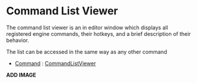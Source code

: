 # Command List Viewer

The command list viewer is an in editor window which displays all registered engine commands, their hotkeys, and a brief description of their behavior.

The list can be accessed in the same way as any other command

- [Command](https://plasmaengine.github.io/PlasmaDocs/Manual/editor/editorcommands.markdown) : [CommandListViewer](https://github.com/PlasmaEngine/PlasmaDocs/tree/master/docs/C%2B%2B/code_reference/command_reference.markdown#commandlistviewer)



**ADD IMAGE**

 

 